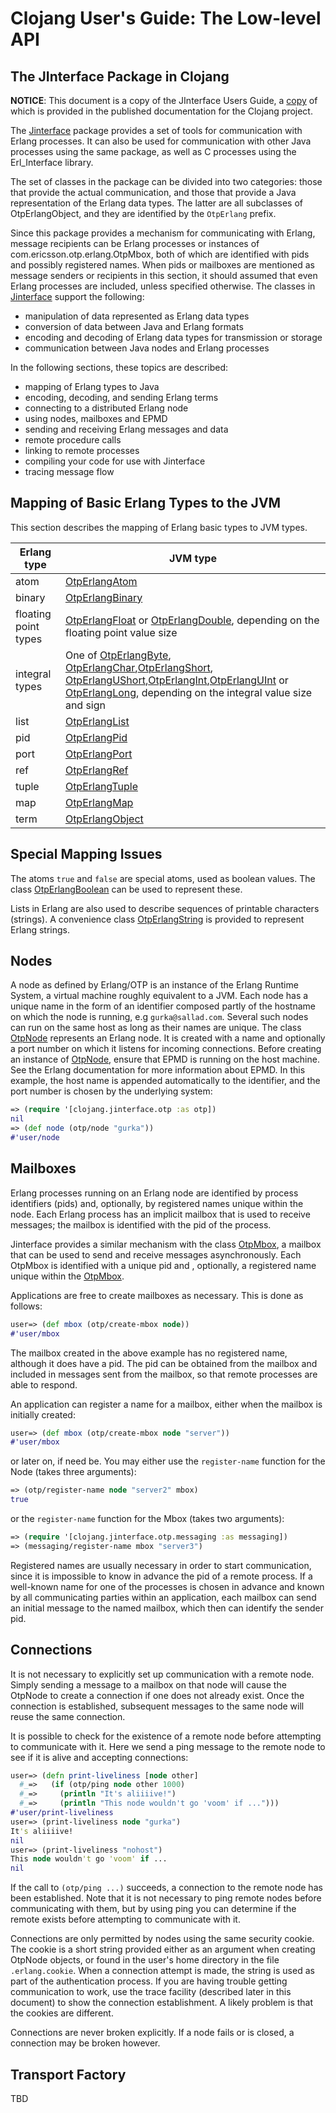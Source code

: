 # Clojang User's Guide: The Low-level API

## The JInterface Package in Clojang

**NOTICE**: This document is a copy of the JInterface Users Guide, a [copy](erlang/jinterface_users_guide.html) of which is provided in the published documentation for the Clojang project.

The [Jinterface](erlang/java/com/ericsson/otp/erlang/package-summary.html) package provides a set of tools for communication with Erlang processes. It can also be used for communication with other Java processes using the same package, as well as C processes using the Erl_Interface library.

The set of classes in the package can be divided into two categories: those that provide the actual communication, and those that provide a Java representation of the Erlang data types. The latter are all subclasses of OtpErlangObject, and they are identified by the ``OtpErlang`` prefix.

Since this package provides a mechanism for communicating with Erlang, message recipients can be Erlang processes or instances of com.ericsson.otp.erlang.OtpMbox, both of which are identified with pids and possibly registered names. When pids or mailboxes are mentioned as message senders or recipients in this section, it should assumed that even Erlang processes are included, unless specified otherwise. The classes in [Jinterface](erlang/java/com/ericsson/otp/erlang/package-summary.html) support the following:


*    manipulation of data represented as Erlang data types
*    conversion of data between Java and Erlang formats
*    encoding and decoding of Erlang data types for transmission or storage
*    communication between Java nodes and Erlang processes

In the following sections, these topics are described:

*    mapping of Erlang types to Java
*    encoding, decoding, and sending Erlang terms
*    connecting to a distributed Erlang node
*    using nodes, mailboxes and EPMD
*    sending and receiving Erlang messages and data
*    remote procedure calls
*    linking to remote processes
*    compiling your code for use with Jinterface
*    tracing message flow


## Mapping of Basic Erlang Types to the JVM

This section describes the mapping of Erlang basic types to JVM types.

| Erlang type         | JVM type
|---------------------|------------------------------------------------------
|atom                 | [OtpErlangAtom](erlang/java/com/ericsson/otp/erlang/OtpErlangAtom.html)
|binary               | [OtpErlangBinary](erlang/java/com/ericsson/otp/erlang/OtpErlangBinary.html)
|floating point types | [OtpErlangFloat](erlang/java/com/ericsson/otp/erlang/OtpErlangFloat.html) or [OtpErlangDouble](erlang/java/com/ericsson/otp/erlang/OtpErlangDouble.html), depending on the floating point value size
|integral types       | One of [OtpErlangByte](erlang/java/com/ericsson/otp/erlang/OtpErlangByte.html), [OtpErlangChar](erlang/java/com/ericsson/otp/erlang/OtpErlangChar.html),[OtpErlangShort](erlang/java/com/ericsson/otp/erlang/OtpErlangShort.html), [OtpErlangUShort](erlang/java/com/ericsson/otp/erlang/OtpErlangUShort.html),[OtpErlangInt](erlang/java/com/ericsson/otp/erlang/OtpErlangInt.html),[OtpErlangUInt](erlang/java/com/ericsson/otp/erlang/OtpErlangUInt.html) or [OtpErlangLong](erlang/java/com/ericsson/otp/erlang/OtpErlangLong.html), depending on the integral value size and sign
|list                 | [OtpErlangList](erlang/java/com/ericsson/otp/erlang/OtpErlangList.html)
|pid                  | [OtpErlangPid](erlang/java/com/ericsson/otp/erlang/OtpErlangPid.html)
|port                 | [OtpErlangPort](erlang/java/com/ericsson/otp/erlang/OtpErlangPort.html)
|ref                  | [OtpErlangRef](erlang/java/com/ericsson/otp/erlang/OtpErlangRef.html)
|tuple                | [OtpErlangTuple](erlang/java/com/ericsson/otp/erlang/OtpErlangTuple.html)
|map                  | [OtpErlangMap](erlang/java/com/ericsson/otp/erlang/OtpErlangMap.html)
|term                 | [OtpErlangObject](erlang/java/com/ericsson/otp/erlang/OtpErlangObject.html)


## Special Mapping Issues

The atoms ``true`` and ``false`` are special atoms, used as boolean values. The class [OtpErlangBoolean](erlang/java/com/ericsson/otp/erlang/OtpErlangBoolean.html) can be used to represent these.

Lists in Erlang are also used to describe sequences of printable characters (strings). A convenience class [OtpErlangString](erlang/java/com/ericsson/otp/erlang/OtpErlangString.html) is provided to represent Erlang strings.


## Nodes

A node as defined by Erlang/OTP is an instance of the Erlang Runtime System, a virtual machine roughly equivalent to a JVM. Each node has a unique name in the form of an identifier composed partly of the hostname on which the node is running, e.g ``gurka@sallad.com``. Several such nodes can run on the same host as long as their names are unique. The class [OtpNode](erlang/java/com/ericsson/otp/erlang/OtpNode.html) represents an Erlang node. It is created with a name and optionally a port number on which it listens for incoming connections. Before creating an instance of [OtpNode](erlang/java/com/ericsson/otp/erlang/OtpNode.html), ensure that EPMD is running on the host machine. See the Erlang documentation for more information about EPMD. In this example, the host name is appended automatically to the identifier, and the port number is chosen by the underlying system:

```clojure
=> (require '[clojang.jinterface.otp :as otp])
nil
=> (def node (otp/node "gurka"))
#'user/node
```


## Mailboxes

Erlang processes running on an Erlang node are identified by process identifiers (pids) and, optionally, by registered names unique within the node. Each Erlang process has an implicit mailbox that is used to receive messages; the mailbox is identified with the pid of the process.

Jinterface provides a similar mechanism with the class [OtpMbox](http://oubiwann.github.io/clojang/current/erlang/java/com/ericsson/otp/erlang/OtpMbox.html), a mailbox that can be used to send and receive messages asynchronously. Each OtpMbox is identified with a unique pid and , optionally, a registered name unique within the [OtpMbox](http://oubiwann.github.io/clojang/current/erlang/java/com/ericsson/otp/erlang/OtpMbox.html).

Applications are free to create mailboxes as necessary. This is done as follows:

```clojure
user=> (def mbox (otp/create-mbox node))
#'user/mbox
```

The mailbox created in the above example has no registered name, although it does have a pid. The pid can be obtained from the mailbox and included in messages sent from the mailbox, so that remote processes are able to respond.

An application can register a name for a mailbox, either when the mailbox is initially created:

```clojure
user=> (def mbox (otp/create-mbox node "server"))
#'user/mbox
```

or later on, if need be. You may either use the ``register-name`` function for the Node (takes three arguments):

```clojure
=> (otp/register-name node "server2" mbox)
true
```

or the ``register-name`` function for the Mbox (takes two arguments):

```clojure
=> (require '[clojang.jinterface.otp.messaging :as messaging])
=> (messaging/register-name mbox "server3")
```

Registered names are usually necessary in order to start communication, since it is impossible to know in advance the pid of a remote process. If a well-known name for one of the processes is chosen in advance and known by all communicating parties within an application, each mailbox can send an initial message to the named mailbox, which then can identify the sender pid.


##  Connections

It is not necessary to explicitly set up communication with a remote node. Simply sending a message to a mailbox on that node will cause the OtpNode to create a connection if one does not already exist. Once the connection is established, subsequent messages to the same node will reuse the same connection.

It is possible to check for the existence of a remote node before attempting to communicate with it. Here we send a ping message to the remote node to see if it is alive and accepting connections:

```clojure
user=> (defn print-liveliness [node other]
  #_=>   (if (otp/ping node other 1000)
  #_=>     (println "It's aliiiive!")
  #_=>     (println "This node wouldn't go 'voom' if ...")))
#'user/print-liveliness
user=> (print-liveliness node "gurka")
It's aliiiive!
nil
user=> (print-liveliness "nohost")
This node wouldn't go 'voom' if ...
nil
```

If the call to ``(otp/ping ...)`` succeeds, a connection to the remote node has been established. Note that it is not necessary to ping remote nodes before communicating with them, but by using ping you can determine if the remote exists before attempting to communicate with it.

Connections are only permitted by nodes using the same security cookie. The cookie is a short string provided either as an argument when creating OtpNode objects, or found in the user's home directory in the file ``.erlang.cookie``. When a connection attempt is made, the string is used as part of the authentication process. If you are having trouble getting communication to work, use the trace facility (described later in this document) to show the connection establishment. A likely problem is that the cookies are different.

Connections are never broken explicitly. If a node fails or is closed, a connection may be broken however.


##  Transport Factory

TBD
